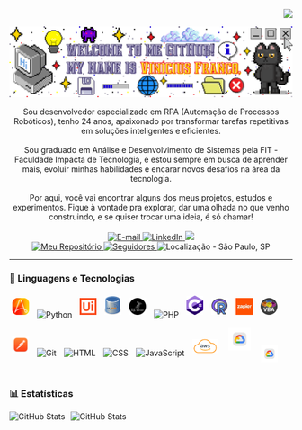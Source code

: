 <img align="right" src="https://komarev.com/ghpvc/?username=vfrancomoreira&color=000000&label=Visualiza%C3%A7%C3%B5es%20de%20Perfil"><br>

<div align="center">
  <a href="https://github.com/vfrancomoreira">
    <img align="center" src="img/welcome.png" width="1000">
  </a>
</div><br>
<div align="center">
Sou desenvolvedor especializado em RPA (Automação de Processos Robóticos), tenho 24 anos, apaixonado por transformar tarefas repetitivas em soluções inteligentes e eficientes. 
<br><br>
Sou graduado em Análise e Desenvolvimento de Sistemas pela FIT - Faculdade Impacta de Tecnologia, e estou sempre em busca de aprender mais, evoluir minhas habilidades e encarar novos desafios na área da tecnologia.
<br><br>
Por aqui, você vai encontrar alguns dos meus projetos, estudos e experimentos. Fique à vontade pra explorar, dar uma olhada no que venho construindo, e se quiser trocar uma ideia, é só chamar!
</div>
<br>

<div align="center">
    <a href="mailto:viniciusfsantosm15@gmail.com">
        <img 
        alt="E-mail"
        title="E-mail" 
        src="https://img.shields.io/badge/Gmail-D14836?style=for-the-badge&logo=gmail&logoColor=white"/>
    </a>
    <a href="https://www.linkedin.com/in/vin%C3%ADcius-franco/">
        <img 
        alt="LinkedIn"
        title="LinkedIn" 
        src="https://img.shields.io/badge/-LinkedIn-%230077B5?style=for-the-badge"/>
    </a>
    <a href="https://instagram.com/vinicius__franco_" target="_blank"><img src="https://img.shields.io/badge/-Instagram-%23E4405F?style=for-the-badge&logo=instagram&logoColor=white" target="_blank"/>
    </a>
    <br>
    <a href="https://github.com/vfrancomoreira?tab=repositories">
        <img 
        alt = "Meu Repositório"
        title="Meu Repositório" 
        src="https://custom-icon-badges.demolab.com/badge/-Repos-purple?style=for-the-badge&logoColor=white&logo=repo"/>
    </a>
    <a href="https://github.com/vfrancomoreira?tab=followers">
        <img 
            alt="Seguidores" 
            title="Me siga no GitHub" 
            src="https://custom-icon-badges.demolab.com/github/followers/vfrancomoreira?color=3c3c3c&labelColor=000000&style=for-the-badge&logo=github&label=Seguidores&logoColor=white"/>
    </a>
    <img
        alt="Localização - São Paulo, SP"
        title="Localização - São Paulo, SP"
        src="https://custom-icon-badges.demolab.com/badge/S%C3%A3o%20Paulo--SP-BR-blue?style=for-the-badge&logo=location&logoColor=white"/>
</div>

---
### 🤖 Linguagens e Tecnologias

<div>
  <img src="img/aa.png" alt="Automation Anywhere" title="Automation Anywhere" width="30px" style="margin: 5px;" />
  <img src="https://cdn.jsdelivr.net/gh/devicons/devicon@latest/icons/python/python-original.svg" alt="Python" title="Python" width="30px" style="margin: 5px;" />
  <img src="img/ui.png" alt="UiPath" title="UiPath" width="30px" style="margin: 5px;" />
  <img src="img/mysql.png" alt="MySQL" title="MySQL" width="30px" style="margin: 5px;" />
  <img src="img/sqlserver.png" alt="SQL Server" title="SQL Server" width="30px" style="margin: 5px;" />
  <img src="https://cdn.jsdelivr.net/gh/devicons/devicon@latest/icons/php/php-original.svg" alt="PHP" title="PHP" width="30px" style="margin: 5px;" />
  <img src="img/c.png" alt="C#" title="C#" width="30px" style="margin: 5px;" />
  <img src="img/r.png" alt="R" title="Linguagem R" width="30px" style="margin: 5px;" />
  <img src="img/zapier.png" alt="Zapier" title="Zapier" width="30px" style="margin: 5px;" />
  <img src="img/vba.png" alt="VBA" title="VBA" width="30px" style="margin: 5px;" />
  <img src="img/postman.png" alt="Postman" title="Postman" width="30px" style="margin: 5px;" />
  <img src="https://cdn.jsdelivr.net/gh/devicons/devicon@latest/icons/git/git-original.svg" alt="Git" title="Git" width="30px" style="margin: 5px;" />
  <img src="https://cdn.jsdelivr.net/gh/devicons/devicon@latest/icons/html5/html5-original.svg" alt="HTML" title="HTML" width="30px" style="margin: 5px;" />
  <img src="https://cdn.jsdelivr.net/gh/devicons/devicon@latest/icons/css3/css3-original.svg" alt="CSS" title="CSS" width="30px" style="margin: 5px;" />
  <img src="https://cdn.jsdelivr.net/gh/devicons/devicon@latest/icons/javascript/javascript-original.svg" alt="JavaScript" title="JavaScript" width="30px" style="margin: 5px;" />
  <img src="img/aws.png" alt="AWS" title="AWS" width="45px" style="margin: 5px;" />
  <img src="img/goocloud.png" alt="Google Cloud" title="Google Cloud" width="40px" style="margin: 10px;" />
  <img src="img/goocloud.png" alt="Google Cloud" title="Google Cloud" width="30px" style="margin: 5px; vertical-align: middle;" />

</div>

<br/>

### 📊 Estatísticas

<p>
  <img 
    align="left" 
    alt="GitHub Stats" 
    height="200" 
    style="padding-right: 10px;" 
    src="https://github-readme-stats.vercel.app/api?username=vfrancomoreira&show_icons=true&theme=tokyonight&include_all_commits=true&locale=pt-br" 
  />
  <img 
    align="left" 
    alt="GitHub Stats" 
    height="200" 
    src="https://github-readme-stats.vercel.app/api/top-langs/?username=vfrancomoreira&theme=tokyonight&layout=compact&custom_title=Tecnologias&langs_count=9" 
  />
</p>
